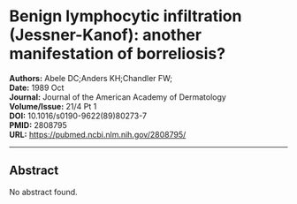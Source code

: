 # Benign lymphocytic infiltration (Jessner-Kanof): another manifestation of borreliosis?

**Authors:** Abele DC;Anders KH;Chandler FW;  
**Date:** 1989 Oct  
**Journal:** Journal of the American Academy of Dermatology  
**Volume/Issue:** 21/4 Pt 1  
**DOI:** 10.1016/s0190-9622(89)80273-7  
**PMID:** 2808795  
**URL:** https://pubmed.ncbi.nlm.nih.gov/2808795/

---

## Abstract

No abstract found.
